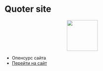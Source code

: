 # Quoter site

<p align="center">
  <img src="https://quoter.ml/avatar.png" width="100" />
</p>

- Опенсурс сайта
- [Перейти на сайт](https://quoter.ml)
